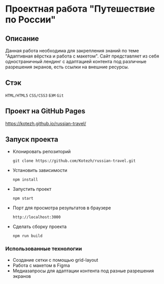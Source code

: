 # Проектная работа "Путешествие по России"

## Описание
Данная работа необходима для закрепления знаний по теме "Адаптивная вёрстка и работа с макетом". 
Сайт представляет из себя одностраничный лендинг с адаптацией контента под различные разрешения экранов, есть ссылки на внешние ресурсы.

## Стэк
  `HTML/HTML5` `CSS/CSS3` `БЭМ` `Git`

## Проект на GitHub Pages

  https://kotezh.github.io/russian-travel/

## Запуск проекта

* Клонировать репозиторий

  `git clone https://github.com/Kotezh/russian-travel.git`

* Установить зависимости

  `npm install`

* Запустить проект

  `npm start`

* Порт для просмотра результатов в браузере

  `http://localhost:3000`

* Сделать сборку проекта

  `npm run build`

### Использованные технологии
* Создание сетки с помощью grid-layout
* Работа с макетом в Figma
* Медиазапросы для адаптации контента под разные разрешения экранов


